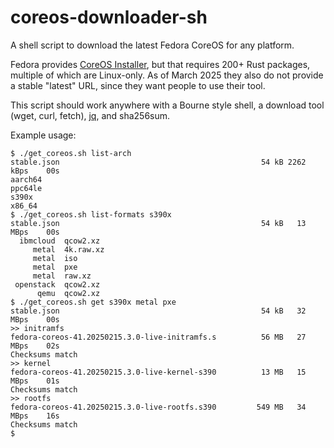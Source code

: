 # coreos-downloader-sh
A shell script to download the latest Fedora CoreOS for any platform.

Fedora provides [CoreOS Installer](https://coreos.github.io/coreos-installer/), but that requires 200+ Rust packages, multiple of which are Linux-only.
As of March 2025 they also do not provide a stable "latest" URL, since they want people to use their tool.

This script should work anywhere with a Bourne style shell, a download tool (wget, curl, fetch), [jq](https://jqlang.org/), and sha256sum.

Example usage:

```
$ ./get_coreos.sh list-arch
stable.json                                             54 kB 2262 kBps    00s
aarch64
ppc64le
s390x
x86_64
$ ./get_coreos.sh list-formats s390x
stable.json                                             54 kB   13 MBps    00s
  ibmcloud	qcow2.xz
     metal	4k.raw.xz
     metal	iso
     metal	pxe
     metal	raw.xz
 openstack	qcow2.xz
      qemu	qcow2.xz
$ ./get_coreos.sh get s390x metal pxe
stable.json                                             54 kB   32 MBps    00s
>> initramfs
fedora-coreos-41.20250215.3.0-live-initramfs.s          56 MB   27 MBps    02s
Checksums match
>> kernel
fedora-coreos-41.20250215.3.0-live-kernel-s390          13 MB   15 MBps    01s
Checksums match
>> rootfs
fedora-coreos-41.20250215.3.0-live-rootfs.s390         549 MB   34 MBps    16s
Checksums match
$ 
```
